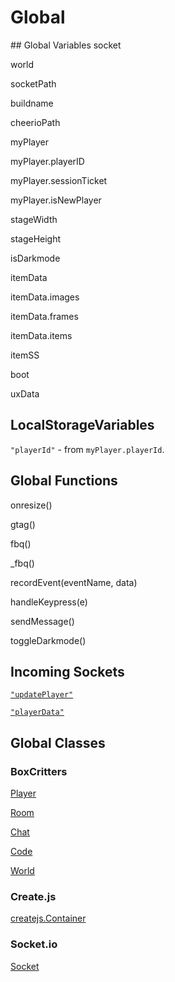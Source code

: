 <h1>Global</h1>
## Global Variables
socket

world

socketPath

buildname

cheerioPath

myPlayer

myPlayer.playerID

myPlayer.sessionTicket

myPlayer.isNewPlayer

stageWidth

stageHeight

isDarkmode

itemData

itemData.images

itemData.frames

itemData.items

itemSS

boot

uxData

## LocalStorageVariables
`"playerId"` - from `myPlayer.playerId`.

## Global Functions
onresize()

gtag()

fbq()

_fbq()

recordEvent(eventName, data)

handleKeypress(e)

sendMessage()

toggleDarkmode()

## Incoming Sockets
[`"updatePlayer"`](socket/in/updatePlayer)

[`"playerData"`](socket/in/playerData)

## Global Classes
###  BoxCritters
[Player](../Player)

[Room](../Room)

[Chat](../Chat)

[Code](../Code)

[World](../World)

### Create.js
[createjs.Container](https://www.createjs.com/docs/easeljs/classes/Container.html)

### Socket.io
[Socket](https://socket.io/docs/client-api/#Socket)